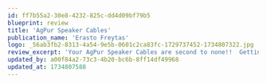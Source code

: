 ```yaml
---
id: ff7b55a2-30e8-4232-825c-dd4d09bf79b5
blueprint: review
title: 'AgPur Speaker Cables'
publication_name: 'Erasto Freytas'
logo: _56ab3fb2-8313-4a54-9e5b-0601c2ca83fc-1729737452-1734807322.jpg
review_excerpt: 'Your AgPur Speaker Cables are second to none!!  Getting better every day, smoother and more transparent. Looking forward to being able to get the interconnects. I must sell my Cardas Clear.I'
updated_by: a00f84a2-73c3-4b20-bc6b-8ff14df49968
updated_at: 1734807588
---
```


